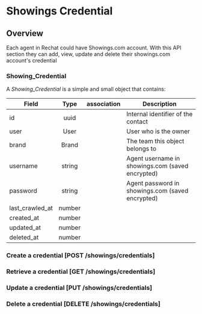 # Showings Credential

## Overview
Each agent in Rechat could have Showings.com account. With this API section they can add, view, update and delete their showings.com account's credential

### Showing_Credential
A _Showing_Credential_ is a simple and small object that contains:

Field                   | Type          | association        | Description
------------------------|:-------------:|--------------------|------------------------------------------------------------------------
id                      | uuid          |                    | Internal identifier of the contact
user                    | User          |                    | User who is the owner
brand                   | Brand         |                    | The team this object belongs to
username                | string        |                    | Agent username in showings.com (saved encrypted)
password                | string        |                    | Agent password in showings.com (saved encrypted)
last_crawled_at         | number        |                    |
created_at              | number        |                    |
updated_at              | number        |                    |
deleted_at              | number        |                    |


### Create a credential [POST /showings/credentials]
<!-- include(tests/showings/createCredential.md) -->

### Retrieve a credential [GET /showings/credentials]
<!-- include(tests/showings/getCredential.md) -->

### Update a credential [PUT /showings/credentials]
<!-- include(tests/showings/updateCredential.md) -->

### Delete a credential [DELETE /showings/credentials]
<!-- include(tests/showings/deleteCredential.md) -->